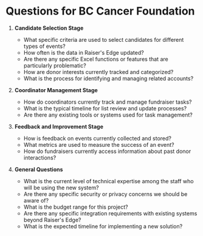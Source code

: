 # Questions for BC Cancer Foundation

1. **Candidate Selection Stage**
   - What specific criteria are used to select candidates for different types of events?
   - How often is the data in Raiser's Edge updated?
   - Are there any specific Excel functions or features that are particularly problematic?
   - How are donor interests currently tracked and categorized?
   - What is the process for identifying and managing related accounts?

2. **Coordinator Management Stage**
   - How do coordinators currently track and manage fundraiser tasks?
   - What is the typical timeline for list review and update processes?
   - Are there any existing tools or systems used for task management?

3. **Feedback and Improvement Stage**
   - How is feedback on events currently collected and stored?
   - What metrics are used to measure the success of an event?
   - How do fundraisers currently access information about past donor interactions?

4. **General Questions**
   - What is the current level of technical expertise among the staff who will be using the new system?
   - Are there any specific security or privacy concerns we should be aware of?
   - What is the budget range for this project?
   - Are there any specific integration requirements with existing systems beyond Raiser's Edge?
   - What is the expected timeline for implementing a new solution?
